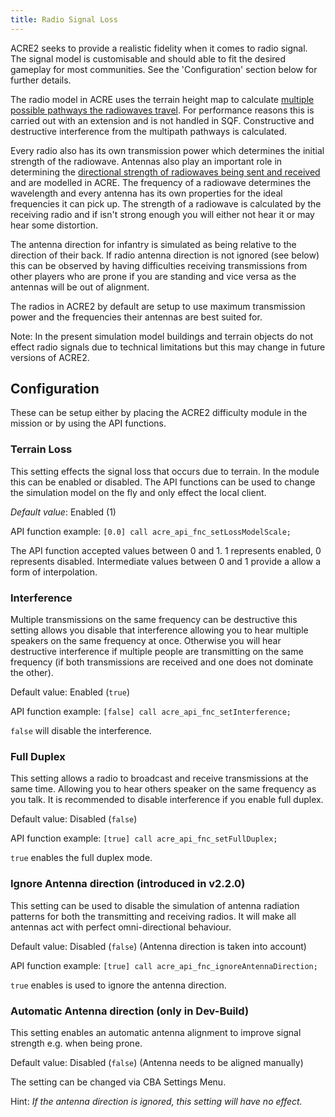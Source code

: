 ```yaml
---
title: Radio Signal Loss
---
```


ACRE2 seeks to provide a realistic fidelity when it comes to radio signal. The signal model is customisable and should able to fit the desired gameplay for most communities. See the 'Configuration' section below for further details.

The radio model in ACRE uses the terrain height map to calculate [multiple possible pathways the radiowaves travel](https://en.wikipedia.org/wiki/Multipath_propagation). For performance reasons this is carried out with an extension and is not handled in SQF. Constructive and destructive interference from the multipath pathways is calculated.

Every radio also has its own transmission power which determines the initial strength of the radiowave. Antennas also play an important role in determining the [directional strength of radiowaves being sent and received](https://en.wikipedia.org/wiki/Radiation_pattern) and are modelled in ACRE. The frequency of a radiowave determines the wavelength and every antenna has its own properties for the ideal frequencies it can pick up. The strength of a radiowave is calculated by the receiving radio and if isn't strong enough you will either not hear it or may hear some distortion.

The antenna direction for infantry is simulated as being relative to the direction of their back. If radio antenna direction is not ignored (see below) this can be observed by having difficulties receiving transmissions from other players who are prone if you are standing and vice versa as the antennas will be out of alignment.

The radios in ACRE2 by default are setup to use maximum transmission power and the frequencies their antennas are best suited for.

Note: In the present simulation model buildings and terrain objects do not effect radio signals due to technical limitations but this may change in future versions of ACRE2.

## Configuration

These can be setup either by placing the ACRE2 difficulty module in the mission or by using the API functions.

### Terrain Loss

This setting effects the signal loss that occurs due to terrain. In the module this can be enabled or disabled. The API functions can be used to change the simulation model on the fly and only effect the local client.

*Default value*: Enabled (1)

API function example:
`[0.0] call acre_api_fnc_setLossModelScale;`

The API function accepted values between 0 and 1. 1 represents enabled, 0 represents disabled. Intermediate values between 0 and 1 provide a allow a form of interpolation.

### Interference

Multiple transmissions on the same frequency can be destructive this setting allows you disable that interference allowing you to hear multiple speakers on the same frequency at once. Otherwise you will hear destructive interference if multiple people are transmitting on the same frequency (if both transmissions are received and one does not dominate the other).

Default value: Enabled (`true`)

API function example:
`[false] call acre_api_fnc_setInterference;`

`false` will disable the interference.

### Full Duplex

This setting allows a radio to broadcast and receive transmissions at the same time. Allowing you to hear others speaker on the same frequency as you talk. It is recommended to disable interference if you enable full duplex.

Default value: Disabled (`false`)

API function example:
`[true] call acre_api_fnc_setFullDuplex;`

`true` enables the full duplex mode.

###  Ignore Antenna direction (introduced in v2.2.0)

This setting can be used to disable the simulation of antenna radiation patterns for both the transmitting and receiving radios. It will make all antennas act with perfect omni-directional behaviour.

Default value: Disabled (`false`) (Antenna direction is taken into account)

API function example:
`[true] call acre_api_fnc_ignoreAntennaDirection;`

`true` enables is used to ignore the antenna direction.

###  Automatic Antenna direction (only in Dev-Build)

This setting enables an automatic antenna alignment to improve signal strength e.g. when being prone. 

Default value: Disabled (`false`) (Antenna needs to be aligned manually)

The setting can be changed via CBA Settings Menu. 

Hint: _If the antenna direction is ignored, this setting will have no effect._